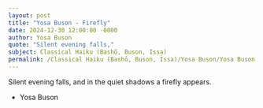 ```yaml
---
layout: post
title: "Yosa Buson - Firefly"
date: 2024-12-30 12:00:00 -0000
author: Yosa Buson
quote: "Silent evening falls,"
subject: Classical Haiku (Bashō, Buson, Issa)
permalink: /Classical Haiku (Bashō, Buson, Issa)/Yosa Buson/Yosa Buson - Firefly
---
```


Silent evening falls,
and in the quiet shadows
a firefly appears.

- Yosa Buson
